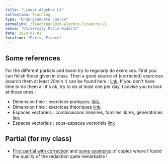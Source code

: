 ```yaml
---
title: "Linear Algebra L1"
collection: teaching
type: "Undergraduate course"
permalink: /teaching/2020-algebre-lineaire-L1
venue: "University Paris-Diderot"
date: 2020-01-01
location: "Paris, France"
---
```


[](https://www.google.com/)






## Some references 
For the different partials and exam try to regularly do exercices. First you can finish those given in class. Then a good source of (corrected) exercices (search them at least 20min !) can be found here : [link](http://www.bibmath.net/ressources/index.php?action=affiche&quoi=bde/algebrelineaire.html). If you don't have time to do them all it's ok, try to do at least one per day. I advise you to look at those ones :
- Dimension finie : exercices pratiques: [link](http://www.bibmath.net/ressources/index.php?action=affiche&quoi=bde/algebrelineaire/dimfinieprat&type=fexo), 
- Dimension finie : exercices théoriques [link](http://www.bibmath.net/ressources/index.php?action=affiche&quoi=bde/algebrelineaire/dimfinietheo&type=fexo),
- Espaces vectoriels : combinaisons linéaires, familles libres, génératrices [link](http://www.bibmath.net/ressources/index.php?action=affiche&quoi=bde/algebrelineaire/evfamilleslibres&type=fexo)
- Espaces vectoriels : sous-espaces vectoriels [link](http://www.bibmath.net/ressources/index.php?action=affiche&quoi=bde/algebrelineaire/evsevs&type=fexo)



## Partial (for my class)
- [First partial with correction](https://enzoMiller.github.io/files/Interro_L1_algebre_lin.pdf) and [some examples](https://enzoMiller.github.io/files/scanner_L1_algebre_lin_ex_copies.pdf) of copies where I found the quality of the redaction quite remarkable ! 

